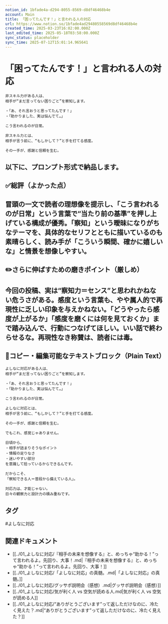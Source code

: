 ```yaml
---
notion_id: 1bfade4a-d294-8055-8569-d8df46468b4e
account: Main
title: 「困ってたんです！」と言われる人の対応
url: https://www.notion.so/1bfade4ad29480558569d8df46468b4e
created_time: 2025-03-23T16:02:00.000Z
last_edited_time: 2025-05-18T03:58:00.000Z
sync_status: placeholder
sync_time: 2025-07-12T15:01:14.965641
---
```

# 「困ってたんです！」と言われる人の対応

```plain text
非スキル力がある人は、
相手が“まだ言ってない困りごと”を察知します。

・「あ、それ言おうと思ってたんです！」
・「助かりました、実は悩んでて…」

こう言われるのが日常。

非スキル力とは、
相手が言う前に、“もしかして？”と手を打てる感度。

その一手が、感謝と信頼を生む。
```
以下に、プロンプト形式で納品します。
---
## ✅総評（よかった点）
冒頭の一文で読者の理想像を提示し、「こう言われるのが日常」という言葉で“当たり前の基準”を押し上げている構成が優秀。「察知」という曖昧になりがちなテーマを、具体的なセリフとともに描いているのも素晴らしく、読み手が「こういう瞬間、確かに嬉しいな」と情景を想像しやすい。
---
## ✏️さらに伸ばすための磨きポイント（厳しめ）
今回の投稿、実は“察知力＝センス”と思われかねない危うさがある。感度という言葉も、やや属人的で再現性に乏しい印象を与えかねない。「どうやったら感度が上がるか」「感度を磨くには何を見ておくか」まで踏み込んで、行動につなげてほしい。いい話で終わらせるな。再現性なき称賛は、読者には毒。
---
## 📄コピー・編集可能なテキストブロック（Plain Text）
```plain text
よしなに対応がある人は、
相手が“まだ言ってない困りごと”を察知します。

・「あ、それ言おうと思ってたんです！」
・「助かりました、実は悩んでて…」

こう言われるのが日常。

よしなに対応とは、
相手が言う前に、“もしかして？”と手を打てる感度。

その一手が、感謝と信頼を生む。

でもこれ、感覚じゃありません。

日頃から、
・相手が詰まりそうなポイント
・情報の足りなさ
・迷いやすい部分
を意識して拾っているからできるんです。

だからこそ、
「察知できる人＝普段から備えている人」。

対応力は、才能じゃない。
日々の観察力と設計力の積み重ねです。

```

## タグ

#よしなに対応 

## 関連ドキュメント

- [[../01_よしなに対応/『相手の未来を想像する』と、めっちゃ“助かる！”って言われるよ。先回り、大事！.md|『相手の未来を想像する』と、めっちゃ“助かる！”って言われるよ。先回り、大事！]]
- [[../01_よしなに対応/「よしなに対応」の真髄。.md|「よしなに対応」の真髄。]]
- [[../01_よしなに対応/グッサポ説明会（感想）.md|グッサポ説明会（感想）]]
- [[../01_よしなに対応/気が利く人 vs 空気が読める人.md|気が利く人 vs 空気が読める人]]
- [[../01_よしなに対応/“ありがとうございます”って返しただけなのに、冷たく見えた？.md|“ありがとうございます”って返しただけなのに、冷たく見えた？]]
